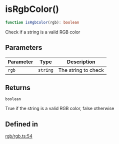 # isRgbColor()

```ts
function isRgbColor(rgb): boolean
```

Check if a string is a valid RGB color

## Parameters

| Parameter | Type | Description |
| ------ | ------ | ------ |
| `rgb` | `string` | The string to check |

## Returns

`boolean`

True if the string is a valid RGB color, false otherwise

## Defined in

[rgb/rgb.ts:54](https://github.com/Sillybit-io/colorhacks/blob/1141412e2ad2f6a42ef9c6271418b8c6be806b0e/src/features/rgb/rgb.ts#L54)
